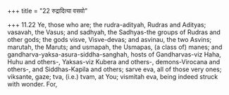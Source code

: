 +++
title = "22 रुद्रादित्या वसवो"

+++
11.22 Ye, those who are; the rudra-adityah, Rudras and Adityas; vasavah,
the Vasus; and sadhyah, the Sadhyas-the groups of Rudras and other gods;
the gods visve, Visve-devas; and asvinau, the two Asvins; marutah, the
Maruts; and usmapah, the Usmapas, (a class of) manes; and
gandharva-yaksa-asura-siddha-sanghah, hosts of Gandharvas-viz Haha, Huhu
and others-, Yaksas-viz Kubera and others-, demons-Virocana and others-,
and Siddhas-Kapila and others; sarve eva, all of those very ones;
viksante, gaze; tva, (i.e.) tvam, at You; vismitah eva, being indeed
struck with wonder. For,
